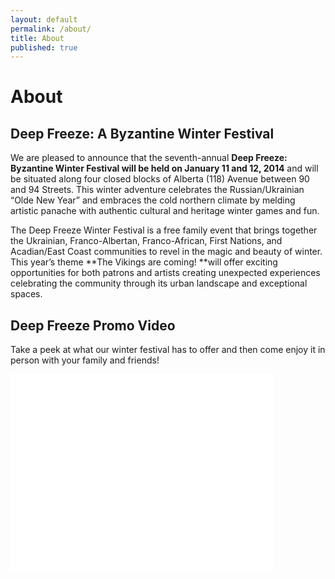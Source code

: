 ```yaml
---
layout: default
permalink: /about/
title: About
published: true
---
```


# About

## Deep Freeze: A Byzantine Winter Festival

We are pleased to announce that the seventh-annual **Deep Freeze: Byzantine Winter Festival will be held on January 11 and 12, 2014** and will be situated along four closed blocks of Alberta (118) Avenue between 90 and 94 Streets. This winter adventure celebrates the Russian/Ukrainian “Olde New Year” and embraces the cold northern climate by melding artistic panache with authentic cultural and heritage winter games and fun.

The Deep Freeze Winter Festival is a free family event that brings together the Ukrainian, Franco-Albertan, Franco-African, First Nations, and Acadian/East Coast communities to revel in the magic and beauty of winter. This year’s theme **The Vikings are coming! **will offer exciting opportunities for both patrons and artists creating unexpected experiences celebrating the community through its urban landscape and exceptional spaces.

## Deep Freeze Promo Video

Take a peek at what our winter festival has to offer and then come enjoy it in person with your family and friends!

<iframe width="420" height="315" src="//www.youtube.com/embed/jVdqzO8Pa68" frameborder="0" allowfullscreen></iframe>